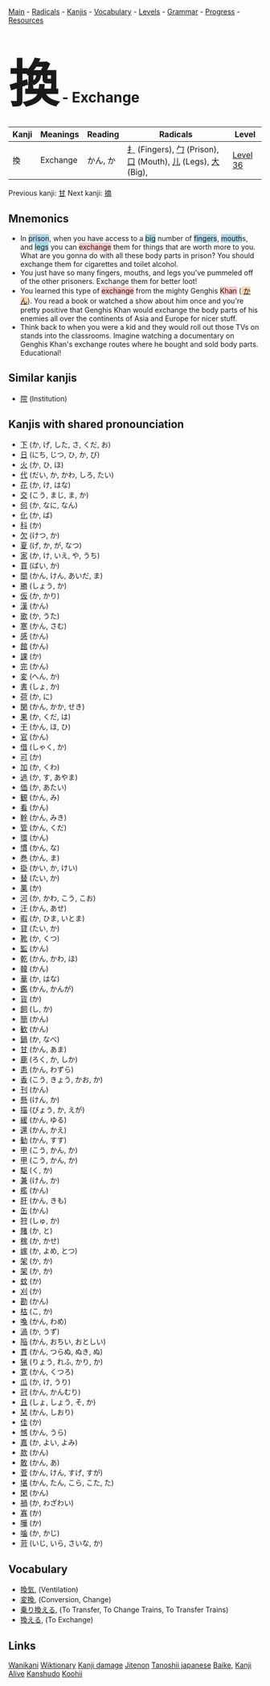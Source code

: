 <style> bigfont {font-size: 100px}</style>
[Main](../README.md) -
[Radicals](../radicals.md) -
[Kanjis](../kanjis.md) -
[Vocabulary](../vocabulary.md) -
[Levels](../levels.md) -
[Grammar](../grammar.md) - 
[Progress](../progress.md) -
[Resources](../resources.md)
# <bigfont> 換</bigfont> - Exchange 

| Kanji | Meanings | Reading | Radicals | Level |
| --- | --- | --- | --- | --- |
| 換 | Exchange | かん, か | [扌](../radicals/扌.md) (Fingers), [勹](../radicals/勹.md) (Prison), [口](../radicals/口.md) (Mouth), [儿](../radicals/儿.md) (Legs), [大](../radicals/大.md) (Big),  | [Level 36](../levels/wk_level36.md) |

Previous kanji: [甘](甘.md) Next kanji: [摘](摘.md) 

## Mnemonics
 * In <span style="background-color:#ADD8E6"> prison</span>, when you have access to a <span style="background-color:#ADD8E6"> big</span> number of <span style="background-color:#ADD8E6"> fingers</span>, <span style="background-color:#ADD8E6"> mouth</span>s, and <span style="background-color:#ADD8E6"> legs</span> you can <span style="background-color:#ffcccb"> exchange</span> them for things that are worth more to you. What are you gonna do with all these body parts in prison? You should exchange them for cigarettes and toilet alcohol.
* You just have so many fingers, mouths, and legs you've pummeled off of the other prisoners. Exchange them for better loot!
* You learned this type of <span style="background-color:#ffcccb"> exchange</span> from the mighty Genghis <span style="background-color:#ffcccb"> Khan</span> (<span style="background-color:#fed8b1"> [かん](https://jisho.org/search/かん)</span>). You read a book or watched a show about him once and you're pretty positive that Genghis Khan would exchange the body parts of his enemies all over the continents of Asia and Europe for nicer stuff.
* Think back to when you were a kid and they would roll out those TVs on stands into the classrooms. Imagine watching a documentary on Genghis Khan's exchange routes where he bought and sold body parts. Educational!


## Similar kanjis
 * [院](院.md) (Institution)



## Kanjis with shared pronounciation
 * [下](下.md) (か, げ, した, さ, くだ, お)
* [日](日.md) (にち, じつ, ひ, か, び)
* [火](火.md) (か, ひ, ほ)
* [代](代.md) (だい, か, かわ, しろ, たい)
* [花](花.md) (か, け, はな)
* [交](交.md) (こう, まじ, ま, か)
* [何](何.md) (か, なに, なん)
* [化](化.md) (か, ば)
* [科](科.md) (か)
* [欠](欠.md) (けつ, か)
* [夏](夏.md) (げ, か, が, なつ)
* [家](家.md) (か, け, いえ, や, うち)
* [買](買.md) (ばい, か)
* [間](間.md) (かん, けん, あいだ, ま)
* [勝](勝.md) (しょう, か)
* [仮](仮.md) (か, かり)
* [漢](漢.md) (かん)
* [歌](歌.md) (か, うた)
* [寒](寒.md) (かん, さむ)
* [感](感.md) (かん)
* [館](館.md) (かん)
* [課](課.md) (か)
* [完](完.md) (かん)
* [変](変.md) (へん, か)
* [書](書.md) (しょ, か)
* [荷](荷.md) (か, に)
* [関](関.md) (かん, かか, せき)
* [果](果.md) (か, くだ, は)
* [干](干.md) (かん, ほ, ひ)
* [官](官.md) (かん)
* [借](借.md) (しゃく, か)
* [可](可.md) (か)
* [加](加.md) (か, くわ)
* [過](過.md) (か, す, あやま)
* [価](価.md) (か, あたい)
* [観](観.md) (かん, み)
* [看](看.md) (かん)
* [幹](幹.md) (かん, みき)
* [管](管.md) (かん, くだ)
* [環](環.md) (かん)
* [慣](慣.md) (かん, な)
* [巻](巻.md) (かん, ま)
* [掛](掛.md) (かい, か, けい)
* [替](替.md) (たい, か)
* [菓](菓.md) (か)
* [河](河.md) (か, かわ, こう, こお)
* [汗](汗.md) (かん, あせ)
* [暇](暇.md) (か, ひま, いとま)
* [貸](貸.md) (たい, か)
* [靴](靴.md) (か, くつ)
* [監](監.md) (かん)
* [乾](乾.md) (かん, かわ, ほ)
* [韓](韓.md) (かん)
* [華](華.md) (か, はな)
* [鑑](鑑.md) (かん, かんが)
* [貨](貨.md) (か)
* [飼](飼.md) (し, か)
* [簡](簡.md) (かん)
* [歓](歓.md) (かん)
* [鍋](鍋.md) (か, なべ)
* [甘](甘.md) (かん, あま)
* [鹿](鹿.md) (ろく, か, しか)
* [患](患.md) (かん, わずら)
* [香](香.md) (こう, きょう, かお, か)
* [刊](刊.md) (かん)
* [懸](懸.md) (けん, か)
* [描](描.md) (びょう, か, えが)
* [緩](緩.md) (かん, ゆる)
* [還](還.md) (かん, かえ)
* [勧](勧.md) (かん, すす)
* [甲](甲.md) (こう, かん, か)
* [甲](甲.md) (こう, かん, か)
* [駆](駆.md) (く, か)
* [兼](兼.md) (けん, か)
* [艦](艦.md) (かん)
* [肝](肝.md) (かん, きも)
* [缶](缶.md) (かん)
* [狩](狩.md) (しゅ, か)
* [賭](賭.md) (か, と)
* [稼](稼.md) (か, かせ)
* [嫁](嫁.md) (か, よめ, とつ)
* [架](架.md) (か, か)
* [架](架.md) (か, か)
* [蚊](蚊.md) (か)
* [刈](刈.md) (か)
* [勘](勘.md) (かん)
* [枯](枯.md) (こ, か)
* [喚](喚.md) (かん, わめ)
* [渦](渦.md) (か, うず)
* [陥](陥.md) (かん, おちい, おとしい)
* [貫](貫.md) (かん, つらぬ, ぬき, ぬ)
* [猟](猟.md) (りょう, れふ, かり, か)
* [寛](寛.md) (かん, くつろ)
* [瓜](瓜.md) (か, け, うり)
* [冠](冠.md) (かん, かんむり)
* [且](且.md) (しょ, しょう, そ, か)
* [栞](栞.md) (かん, しおり)
* [佳](佳.md) (か)
* [憾](憾.md) (かん, うら)
* [嘉](嘉.md) (か, よい, よみ)
* [款](款.md) (かん)
* [敢](敢.md) (かん, あ)
* [菅](菅.md) (かん, けん, すげ, すが)
* [堪](堪.md) (かん, たん, こら, こた, た)
* [閑](閑.md) (かん)
* [禍](禍.md) (か, わざわい)
* [寡](寡.md) (か)
* [嘩](嘩.md) (か)
* [噛](噛.md) (か, かじ)
* [苛](苛.md) (いじ, いら, さいな, か)



## Vocabulary
 * [換気](../vocabulary/換.md), (Ventilation)
* [変換](../vocabulary/換.md), (Conversion, Change)
* [乗り換える](../vocabulary/換.md), (To Transfer, To Change Trains, To Transfer Trains)
* [換える](../vocabulary/換.md), (To Exchange)




## Links 


[Wanikani](https://www.wanikani.com/kanji/換)
[Wiktionary](https://en.wiktionary.org/wiki/換)
[Kanji damage](http://www.kanjidamage.com/kanji/search?utf8=✓&q=換)
[Jitenon](https://jitenon.com/kanji/換)
[Tanoshii japanese](https://www.tanoshiijapanese.com/dictionary/kanji.cfm?k=換)
[Baike](https://baike.baidu.com/item/換),
[Kanji Alive](https://app.kanjialive.com/換)
[Kanshudo](https://www.kanshudo.com/searchmn?q=換)
[Koohii](https://kanji.koohii.com/study/kanji/換)
